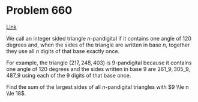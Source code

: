 # Problem 660

[Link](https://projecteuler.net/problem=660)

We call an integer sided triangle $n$-pandigital if it contains one angle of $120$ degrees and, when the sides of the triangle are written in base $n$, together they use all $n$ digits of that base exactly once.

For example, the triangle $(217, 248, 403)$ is $9$-pandigital because it contains one angle of $120$ degrees and the sides written in base $9$ are $261\_9, 305\_9, 487\_9$ using each of the $9$ digits of that base once.

Find the sum of the largest sides of all $n$-pandigital triangles with $9 \\le n \\le 18$.